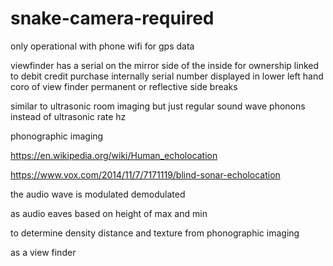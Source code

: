 # snake-camera-required

only operational with phone wifi for gps data

viewfinder has a serial on the mirror side of the inside for ownership linked to debit credit purchase internally serial number displayed in lower left hand coro of view finder permanent or reflective side breaks

similar to ultrasonic room imaging but just regular sound wave phonons instead of ultrasonic rate hz


phonographic imaging

https://en.wikipedia.org/wiki/Human_echolocation


https://www.vox.com/2014/11/7/7171119/blind-sonar-echolocation

the audio wave is modulated demodulated

as audio eaves based on height of max and min

to determine density distance and texture from phonographic imaging


as a view finder


